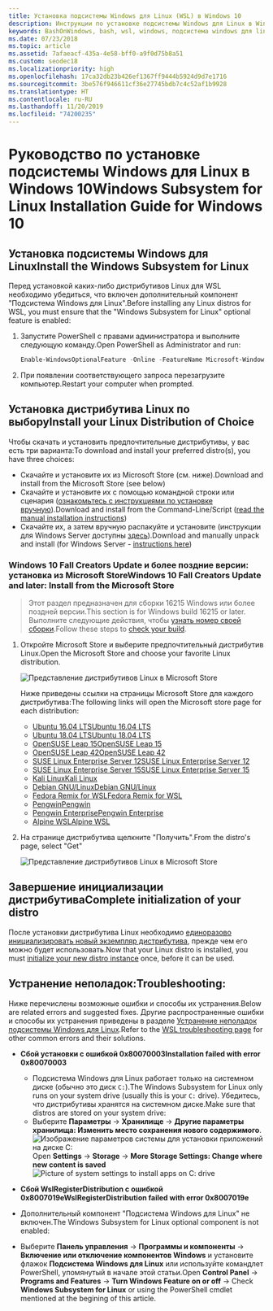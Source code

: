 ```yaml
---
title: Установка подсистемы Windows для Linux (WSL) в Windows 10
description: Инструкции по установке подсистемы Windows для Linux в Windows 10.
keywords: BashOnWindows, bash, wsl, windows, подсистема windows для linux, windowssubsystem, ubuntu, debian, suse, windows 10, установка
ms.date: 07/23/2018
ms.topic: article
ms.assetid: 7afaeacf-435a-4e58-bff0-a9f0d75b8a51
ms.custom: seodec18
ms.localizationpriority: high
ms.openlocfilehash: 17ca32db23b426ef1367ff9444b5924d9d7e1716
ms.sourcegitcommit: 3be576f946611cf36e27745bdb7c4c52af1b9928
ms.translationtype: HT
ms.contentlocale: ru-RU
ms.lasthandoff: 11/20/2019
ms.locfileid: "74200235"
---
```

# <a name="windows-subsystem-for-linux-installation-guide-for-windows-10"></a><span data-ttu-id="5f4c7-104">Руководство по установке подсистемы Windows для Linux в Windows 10</span><span class="sxs-lookup"><span data-stu-id="5f4c7-104">Windows Subsystem for Linux Installation Guide for Windows 10</span></span>

## <a name="install-the-windows-subsystem-for-linux"></a><span data-ttu-id="5f4c7-105">Установка подсистемы Windows для Linux</span><span class="sxs-lookup"><span data-stu-id="5f4c7-105">Install the Windows Subsystem for Linux</span></span>

<span data-ttu-id="5f4c7-106">Перед установкой каких-либо дистрибутивов Linux для WSL необходимо убедиться, что включен дополнительный компонент "Подсистема Windows для Linux".</span><span class="sxs-lookup"><span data-stu-id="5f4c7-106">Before installing any Linux distros for WSL, you must ensure that the "Windows Subsystem for Linux" optional feature is enabled:</span></span>

1. <span data-ttu-id="5f4c7-107">Запустите PowerShell с правами администратора и выполните следующую команду.</span><span class="sxs-lookup"><span data-stu-id="5f4c7-107">Open PowerShell as Administrator and run:</span></span>
    ```powershell
    Enable-WindowsOptionalFeature -Online -FeatureName Microsoft-Windows-Subsystem-Linux
    ```

2. <span data-ttu-id="5f4c7-108">При появлении соответствующего запроса перезагрузите компьютер.</span><span class="sxs-lookup"><span data-stu-id="5f4c7-108">Restart your computer when prompted.</span></span>

## <a name="install-your-linux-distribution-of-choice"></a><span data-ttu-id="5f4c7-109">Установка дистрибутива Linux по выбору</span><span class="sxs-lookup"><span data-stu-id="5f4c7-109">Install your Linux Distribution of Choice</span></span>
<span data-ttu-id="5f4c7-110">Чтобы скачать и установить предпочтительные дистрибутивы, у вас есть три варианта:</span><span class="sxs-lookup"><span data-stu-id="5f4c7-110">To download and install your preferred distro(s), you have three choices:</span></span>
* <span data-ttu-id="5f4c7-111">Скачайте и установите их из Microsoft Store (см. ниже).</span><span class="sxs-lookup"><span data-stu-id="5f4c7-111">Download and install from the Microsoft Store (see below)</span></span>
* <span data-ttu-id="5f4c7-112">Скачайте и установите их с помощью командной строки или сценария ([ознакомьтесь с инструкциями по установке вручную](install-manual.md)).</span><span class="sxs-lookup"><span data-stu-id="5f4c7-112">Download and install from the Command-Line/Script ([read the manual installation instructions](install-manual.md))</span></span>
* <span data-ttu-id="5f4c7-113">Скачайте их, а затем вручную распакуйте и установите (инструкции для Windows Server доступны [здесь](install-on-server.md)).</span><span class="sxs-lookup"><span data-stu-id="5f4c7-113">Download and manually unpack and install (for Windows Server - [instructions here](install-on-server.md))</span></span>

### <a name="windows-10-fall-creators-update-and-later-install-from-the-microsoft-store"></a><span data-ttu-id="5f4c7-114">Windows 10 Fall Creators Update и более поздние версии: установка из Microsoft Store</span><span class="sxs-lookup"><span data-stu-id="5f4c7-114">Windows 10 Fall Creators Update and later: Install from the Microsoft Store</span></span>

> <span data-ttu-id="5f4c7-115">Этот раздел предназначен для сборки 16215 Windows или более поздней версии.</span><span class="sxs-lookup"><span data-stu-id="5f4c7-115">This section is for Windows build 16215 or later.</span></span>  <span data-ttu-id="5f4c7-116">Выполните следующие действия, чтобы [узнать номер своей сборки](troubleshooting.md#check-your-build-number).</span><span class="sxs-lookup"><span data-stu-id="5f4c7-116">Follow these steps to [check your build](troubleshooting.md#check-your-build-number).</span></span> 

1. <span data-ttu-id="5f4c7-117">Откройте Microsoft Store и выберите предпочтительный дистрибутив Linux.</span><span class="sxs-lookup"><span data-stu-id="5f4c7-117">Open the Microsoft Store and choose your favorite Linux distribution.</span></span>

    ![Представление дистрибутивов Linux в Microsoft Store](media/store.png)

    <span data-ttu-id="5f4c7-119">Ниже приведены ссылки на страницы Microsoft Store для каждого дистрибутива:</span><span class="sxs-lookup"><span data-stu-id="5f4c7-119">The following links will open the Microsoft store page for each distribution:</span></span>

    * [<span data-ttu-id="5f4c7-120">Ubuntu 16.04 LTS</span><span class="sxs-lookup"><span data-stu-id="5f4c7-120">Ubuntu 16.04 LTS</span></span>](https://www.microsoft.com/store/apps/9pjn388hp8c9)
    * [<span data-ttu-id="5f4c7-121">Ubuntu 18.04 LTS</span><span class="sxs-lookup"><span data-stu-id="5f4c7-121">Ubuntu 18.04 LTS</span></span>](https://www.microsoft.com/store/apps/9N9TNGVNDL3Q)
    * [<span data-ttu-id="5f4c7-122">OpenSUSE Leap 15</span><span class="sxs-lookup"><span data-stu-id="5f4c7-122">OpenSUSE Leap 15</span></span>](https://www.microsoft.com/store/apps/9n1tb6fpvj8c)
    * [<span data-ttu-id="5f4c7-123">OpenSUSE Leap 42</span><span class="sxs-lookup"><span data-stu-id="5f4c7-123">OpenSUSE Leap 42</span></span>](https://www.microsoft.com/store/apps/9njvjts82tjx)
    * [<span data-ttu-id="5f4c7-124">SUSE Linux Enterprise Server 12</span><span class="sxs-lookup"><span data-stu-id="5f4c7-124">SUSE Linux Enterprise Server 12</span></span>](https://www.microsoft.com/store/apps/9p32mwbh6cns)
    * [<span data-ttu-id="5f4c7-125">SUSE Linux Enterprise Server 15</span><span class="sxs-lookup"><span data-stu-id="5f4c7-125">SUSE Linux Enterprise Server 15</span></span>](https://www.microsoft.com/store/apps/9pmw35d7fnlx)
    * [<span data-ttu-id="5f4c7-126">Kali Linux</span><span class="sxs-lookup"><span data-stu-id="5f4c7-126">Kali Linux</span></span>](https://www.microsoft.com/store/apps/9PKR34TNCV07)
    * [<span data-ttu-id="5f4c7-127">Debian GNU/Linux</span><span class="sxs-lookup"><span data-stu-id="5f4c7-127">Debian GNU/Linux</span></span>](https://www.microsoft.com/store/apps/9MSVKQC78PK6)
    * [<span data-ttu-id="5f4c7-128">Fedora Remix for WSL</span><span class="sxs-lookup"><span data-stu-id="5f4c7-128">Fedora Remix for WSL</span></span>](https://www.microsoft.com/store/apps/9n6gdm4k2hnc)
    * [<span data-ttu-id="5f4c7-129">Pengwin</span><span class="sxs-lookup"><span data-stu-id="5f4c7-129">Pengwin</span></span>](https://www.microsoft.com/store/apps/9NV1GV1PXZ6P)
    * [<span data-ttu-id="5f4c7-130">Pengwin Enterprise</span><span class="sxs-lookup"><span data-stu-id="5f4c7-130">Pengwin Enterprise</span></span>](https://www.microsoft.com/store/apps/9N8LP0X93VCP)
    * [<span data-ttu-id="5f4c7-131">Alpine WSL</span><span class="sxs-lookup"><span data-stu-id="5f4c7-131">Alpine WSL</span></span>](https://www.microsoft.com/store/apps/9p804crf0395)

1. <span data-ttu-id="5f4c7-132">На странице дистрибутива щелкните "Получить".</span><span class="sxs-lookup"><span data-stu-id="5f4c7-132">From the distro's page, select "Get"</span></span>

    ![Представление дистрибутивов Linux в Microsoft Store](media/UbuntuStore.png)

## <a name="complete-initialization-of-your-distro"></a><span data-ttu-id="5f4c7-134">Завершение инициализации дистрибутива</span><span class="sxs-lookup"><span data-stu-id="5f4c7-134">Complete initialization of your distro</span></span>
<span data-ttu-id="5f4c7-135">После установки дистрибутива Linux необходимо [единоразово инициализировать новый экземпляр дистрибутива](initialize-distro.md), прежде чем его можно будет использовать.</span><span class="sxs-lookup"><span data-stu-id="5f4c7-135">Now that your Linux distro is installed, you must [initialize your new distro instance](initialize-distro.md) once, before it can be used.</span></span>

## <a name="troubleshooting"></a><span data-ttu-id="5f4c7-136">Устранение неполадок:</span><span class="sxs-lookup"><span data-stu-id="5f4c7-136">Troubleshooting:</span></span> 

<span data-ttu-id="5f4c7-137">Ниже перечислены возможные ошибки и способы их устранения.</span><span class="sxs-lookup"><span data-stu-id="5f4c7-137">Below are related errors and suggested fixes.</span></span> <span data-ttu-id="5f4c7-138">Другие распространенные ошибки и способы их устранения приведены в разделе [Устранение неполадок подсистемы Windows для Linux](troubleshooting.md).</span><span class="sxs-lookup"><span data-stu-id="5f4c7-138">Refer to the [WSL troubleshooting page](troubleshooting.md) for other common errors and their solutions.</span></span>

* <span data-ttu-id="5f4c7-139">**Сбой установки с ошибкой 0x80070003**</span><span class="sxs-lookup"><span data-stu-id="5f4c7-139">**Installation failed with error 0x80070003**</span></span>
    * <span data-ttu-id="5f4c7-140">Подсистема Windows для Linux работает только на системном диске (обычно это диск `C:`).</span><span class="sxs-lookup"><span data-stu-id="5f4c7-140">The Windows Subsystem for Linux only runs on your system drive (usually this is your `C:` drive).</span></span> <span data-ttu-id="5f4c7-141">Убедитесь, что дистрибутивы хранятся на системном диске.</span><span class="sxs-lookup"><span data-stu-id="5f4c7-141">Make sure that distros are stored on your system drive:</span></span>  
    * <span data-ttu-id="5f4c7-142">Выберите **Параметры** -> **Хранилище** -> **Другие параметры хранилища: Изменить место сохранения нового содержимого**.
    ![Изображение параметров системы для установки приложений на диске C:](media/AppStorage.png)</span><span class="sxs-lookup"><span data-stu-id="5f4c7-142">Open **Settings** -> **Storage** -> **More Storage Settings: Change where new content is saved**
![Picture of system settings to install apps on C: drive](media/AppStorage.png)</span></span>
    
    
 * <span data-ttu-id="5f4c7-143">**Сбой WslRegisterDistribution с ошибкой 0x8007019e**</span><span class="sxs-lookup"><span data-stu-id="5f4c7-143">**WslRegisterDistribution failed with error 0x8007019e**</span></span>   
  * <span data-ttu-id="5f4c7-144">Дополнительный компонент "Подсистема Windows для Linux" не включен.</span><span class="sxs-lookup"><span data-stu-id="5f4c7-144">The Windows Subsystem for Linux optional component is not enabled:</span></span> 
   * <span data-ttu-id="5f4c7-145">Выберите **Панель управления** -> **Программы и компоненты** -> **Включение или отключение компонентов Windows** и установите флажок **Подсистема Windows для Linux** или используйте командлет PowerShell, упомянутый в начале этой статьи.</span><span class="sxs-lookup"><span data-stu-id="5f4c7-145">Open **Control Panel** -> **Programs and Features** -> **Turn Windows Feature on or off** -> Check **Windows Subsystem for Linux** or using the PowerShell cmdlet mentioned at the begining of this article.</span></span>
